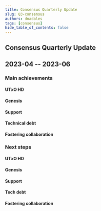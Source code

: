 ```yaml
---
title: Consensus Quarterly Update
slug: Q3-consensus
authors: dnadales
tags: [consensus]
hide_table_of_contents: false
---
```


## Consensus Quarterly Update
## 2023-04 -- 2023-06

### Main achievements

#### UTxO HD

#### Genesis

#### Support

#### Technical debt

#### Fostering collaboration

### Next steps

#### UTxO HD

#### Genesis

#### Support

#### Tech debt

#### Fostering collaboration
